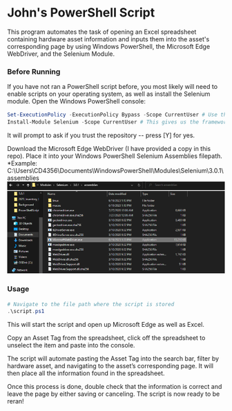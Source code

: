 # John's PowerShell Script
This program automates the task of opening an Excel spreadsheet containing hardware asset information and inputs them into the asset's corresponding page by using Windows PowerShell, the Microsoft Edge WebDriver, and the Selenium Module.

### Before Running
If you have not ran a PowerShell script before, you most likely will need to enable scripts on your operating system, as well as install the Selenium module.
Open the Windows PowerShell console:
```powershell
Set-ExecutionPolicy -ExecutionPolicy Bypass -Scope CurrentUser # Use this if you are restricted by admin privileges.
Install-Module Selenium -Scope CurrentUser # This gives us the framework that allows us to manipulate the web browser.
```
It will prompt to ask if you trust the repository -- press [Y] for yes.

Download the Microsoft Edge WebDriver (I have provided a copy in this repo). Place it into your Windows PowerShell Selenium Assemblies filepath. 
*Example: C:\Users\CD4356\Documents\WindowsPowerShell\Modules\Selenium\3.0.1\assemblies
![Screenshot](WebDriverScreenShot.png)

### Usage
```powershell
# Navigate to the file path where the script is stored
.\script.ps1
```
This will start the script and open up Microsoft Edge as well as Excel.

Copy an Asset Tag from the spreadsheet, click off the spreadsheet to unselect the item and paste into the console.

The script will automate pasting the Asset Tag into the search bar, filter by hardware asset, and navigating to the asset’s corresponding page. It will then place all the information found in the spreadsheet.

Once this process is done, double check that the information is correct and leave the page by either saving or canceling. The script is now ready to be reran!
